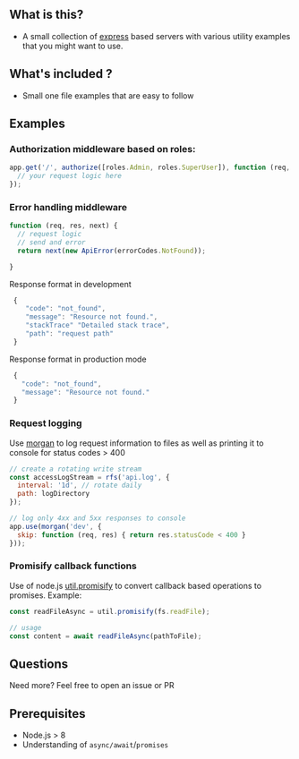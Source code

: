 ## What is this?

- A small collection of [express](https://expressjs.com/) based servers
with various utility examples that you might want to use.

## What's included ?

- Small one file examples that are easy to follow

## Examples

### Authorization middleware based on roles:

```js
app.get('/', authorize([roles.Admin, roles.SuperUser]), function (req, res) {
  // your request logic here
});
```

### Error handling middleware
```js
function (req, res, next) {
  // request logic
  // send and error
  return next(new ApiError(errorCodes.NotFound));

}
```
Response format in development
```js
 {
    "code": "not_found",
    "message": "Resource not found.",
    "stackTrace" "Detailed stack trace",
    "path": "request path"
 }
```
Response format in production mode
 ```js
  {
    "code": "not_found",
    "message": "Resource not found."
  }
```

### Request logging
Use [morgan](https://github.com/expressjs/morgan) to log request information to files
as well as printing it to console for status codes > 400

```js
// create a rotating write stream
const accessLogStream = rfs('api.log', {
  interval: '1d', // rotate daily
  path: logDirectory
});

// log only 4xx and 5xx responses to console
app.use(morgan('dev', {
  skip: function (req, res) { return res.statusCode < 400 }
}));
```

### Promisify callback functions
Use of node.js [util.promisify](https://nodejs.org/dist/latest-v8.x/docs/api/util.html#util_util_promisify_original) to convert callback based operations to promises.
Example:
```js
const readFileAsync = util.promisify(fs.readFile);

// usage
const content = await readFileAsync(pathToFile);
```


## Questions

Need more? Feel free to open an issue or PR

## Prerequisites

- Node.js > 8
- Understanding of `async/await`/`promises`